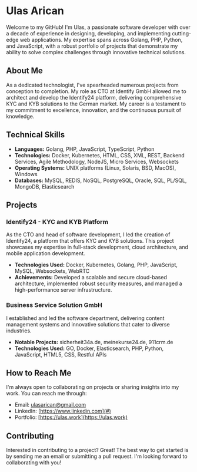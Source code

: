 # Ulas Arican

Welcome to my GitHub! I'm Ulas, a passionate software developer with over a decade of experience in designing, developing, and implementing cutting-edge web applications. My expertise spans across Golang, PHP, Python, and JavaScript, with a robust portfolio of projects that demonstrate my ability to solve complex challenges through innovative technical solutions.

## About Me

As a dedicated technologist, I've spearheaded numerous projects from conception to completion. My role as CTO at Identify GmbH allowed me to architect and develop the Identify24 platform, delivering comprehensive KYC and KYB solutions to the German market. My career is a testament to my commitment to excellence, innovation, and the continuous pursuit of knowledge.

## Technical Skills

- **Languages:** Golang, PHP, JavaScript, TypeScript, Python
- **Technologies:** Docker, Kubernetes, HTML, CSS, XML, REST, Backend Services, Agile Methodology, NodeJS, Micro Services, Websockets
- **Operating Systems:** UNIX platforms (Linux, Solaris, BSD, MacOS), Windows
- **Databases:** MySQL, REDIS, NoSQL, PostgreSQL, Oracle, SQL, PL/SQL, MongoDB, Elasticsearch

## Projects

### Identify24 - KYC and KYB Platform
As the CTO and head of software development, I led the creation of Identify24, a platform that offers KYC and KYB solutions. This project showcases my expertise in full-stack development, cloud architecture, and mobile application development.

- **Technologies Used:** Docker, Kubernetes, Golang, PHP, JavaScript, MySQL, Websockets, WebRTC
- **Achievements:** Developed a scalable and secure cloud-based architecture, implemented robust security measures, and managed a high-performance server infrastructure.

### Business Service Solution GmbH
I established and led the software department, delivering content management systems and innovative solutions that cater to diverse industries.

- **Notable Projects:** sicherheit34a.de, meinekurse24.de, 911crm.de
- **Technologies Used:** GO, Docker, Elasticsearch, PHP, Python, JavaScript, HTML5, CSS, Restful APIs

## How to Reach Me

I'm always open to collaborating on projects or sharing insights into my work. You can reach me through:

- Email: [ulasarican@gmail.com](mailto:ulasarican@gmail.com)
- LinkedIn: [https://www.linkedin.com](#)
- Portfolio: [https://ulas.work](https://ulas.work)

## Contributing

Interested in contributing to a project? Great! The best way to get started is by sending me an email or submitting a pull request. I'm looking forward to collaborating with you!

